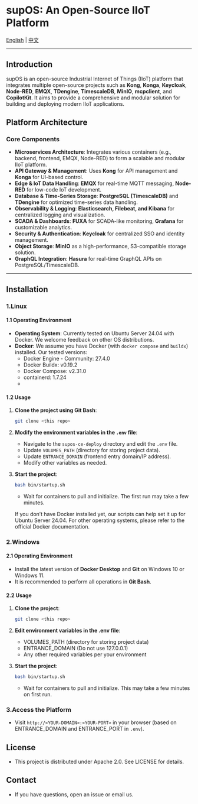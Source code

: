 # supOS: An Open-Source IIoT Platform

[English](README.md) | [中文](README_zh.md)

---

## Introduction
supOS is an open-source Industrial Internet of Things (IIoT) platform that integrates multiple open-source projects such as **Kong**, **Konga**, **Keycloak**, **Node-RED**, **EMQX**, **TDengine**, **TimescaleDB**, **MinIO**, **mcpclient**, and **CopilotKit**. It aims to provide a comprehensive and modular solution for building and deploying modern IIoT applications.

## Platform Architecture

### Core Components

- **Microservices Architecture**: Integrates various containers (e.g., backend, frontend, EMQX, Node-RED) to form a scalable and modular IIoT platform.
- **API Gateway & Management**: Uses **Kong** for API management and **Konga** for UI-based control.
- **Edge & IoT Data Handling**: **EMQX** for real-time MQTT messaging, **Node-RED** for low-code IoT development.
- **Database & Time-Series Storage**: **PostgreSQL (TimescaleDB)** and **TDengine** for optimized time-series data handling.
- **Observability & Logging**: **Elasticsearch, Filebeat, and Kibana** for centralized logging and visualization.
- **SCADA & Dashboards**: **FUXA** for SCADA-like monitoring, **Grafana** for customizable analytics.
- **Security & Authentication**: **Keycloak** for centralized SSO and identity management.
- **Object Storage**: **MinIO** as a high-performance, S3-compatible storage solution.
- **GraphQL Integration**: **Hasura** for real-time GraphQL APIs on PostgreSQL/TimescaleDB.

---

## Installation

### 1.Linux

#### 1.1 Operating Environment
- **Operating System**: Currently tested on Ubuntu Server 24.04 with Docker. We welcome feedback on other OS distributions.
- **Docker**: We assume you have Docker (with `docker compose` and `buildx`) installed. Our tested versions:
  - Docker Engine - Community: 27.4.0
  - Docker Buildx: v0.19.2
  - Docker Compose: v2.31.0
  - containerd: 1.7.24
  - 
#### 1.2 Usage
1. **Clone the project using Git Bash**:
   ```bash
   git clone <this repo>
   ```
2. **Modify the environment variables in the `.env` file**:
   - Navigate to the `supos-ce-deploy` directory and edit the `.env` file.
   - Update `VOLUMES_PATH` (directory for storing project data).
   - Update `ENTRANCE_DOMAIN` (frontend entry domain/IP address).
   - Modify other variables as needed.

3. **Start the project**:
   ```bash
   bash bin/startup.sh
   ```
   - Wait for containers to pull and initialize. The first run may take a few minutes.
     
   If you don’t have Docker installed yet, our scripts can help set it up for Ubuntu Server 24.04. For other operating systems, please refer to the official Docker documentation.

### 2.Windows

#### 2.1 Operating Environment
- Install the latest version of **Docker Desktop** and **Git** on Windows 10 or Windows 11.
- It is recommended to perform all operations in **Git Bash**.

#### 2.2 Usage
1. **Clone the project**:
   ```bash
   git clone <this repo>
   ```
2. **Edit environment variables in the .env file**:
   - VOLUMES_PATH (directory for storing project data)
   - ENTRANCE_DOMAIN (Do not use 127.0.0.1)
   - Any other required variables per your environment

3. **Start the project**:
   ```bash
   bash bin/startup.sh
   ```
   - Wait for containers to pull and initialize. This may take a few minutes on first run.

### 3.Access the Platform
   - Visit `http://<YOUR-DOMAIN>:<YOUR-PORT>` in your browser (based on ENTRANCE_DOMAIN and ENTRANCE_PORT in `.env`).

## License
   - This project is distributed under Apache 2.0. See LICENSE for details.

## Contact
   - If you have questions, open an issue or email us.
